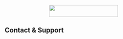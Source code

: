 <p align="center"><a href="https://heroku.com/deploy?template=https://github.com/Harsh-Pandit-xD/Video-stream"> <img src="https://img.shields.io/badge/Deploy%20To%20Heroku-yellow?style=for-the-badge&logo=heroku" width="220" height="38.45"/></a></p>


## Contact & Support
